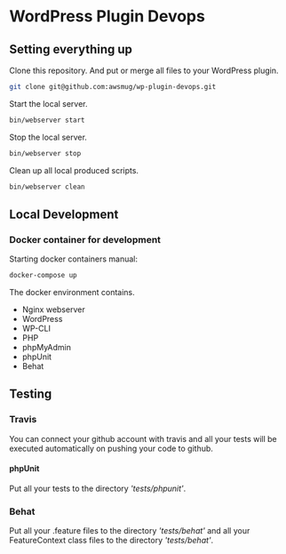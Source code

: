 # WordPress Plugin Devops

## Setting everything up

Clone this repository. And put or merge all files to your WordPress plugin.

```bash
git clone git@github.com:awsmug/wp-plugin-devops.git
```

Start the local server.

```bash
bin/webserver start
```

Stop the local server.

```bash
bin/webserver stop
```

Clean up all local produced scripts.

```bash
bin/webserver clean
```

## Local Development

### Docker container for development

Starting docker containers manual:

```bash
docker-compose up
```

The docker environment contains.

* Nginx webserver
* WordPress
* WP-CLI
* PHP
* phpMyAdmin
* phpUnit
* Behat

## Testing

### Travis

You can connect your github account with travis and all your tests will be executed automatically on pushing your code to github.

#### phpUnit

Put all your tests to the directory *'tests/phpunit'*.

### Behat
Put all your .feature files to the directory *'tests/behat'* and all your FeatureContext class files to the directory *'tests/behat'*.